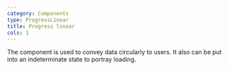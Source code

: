 ```yaml
---
category: Components
type: ProgressLinear
title: Progress linear
cols: 1
---
```


The component is used to convey data circularly to users. It also can be put into an indeterminate state to portray loading.
